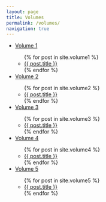 ```yaml
---
layout: page
title: Volumes
permalink: /volumes/
navigation: true
---
```


<ul>
  <li><a class="page-link" href="/volume1/0.html">Volume 1</a></li>
  <ul class="">
    {% for post in site.volume1 %}
      <li class=""><a href="{{ post.url }}">{{ post.title }}</a></li>
    {% endfor %}
  </ul>

  <li><a class="page-link" href="/volume2/0.html">Volume 2</a></li>
  <ul class="">
    {% for post in site.volume2 %}
      <li class=""><a href="{{ post.url }}">{{ post.title }}</a></li>
    {% endfor %}
  </ul>

  <li><a class="page-link" href="/volume3/0.html">Volume 3</a></li>
  <ul class="">
    {% for post in site.volume3 %}
      <li class=""><a href="{{ post.url }}">{{ post.title }}</a></li>
    {% endfor %}
  </ul>

  <li><a class="page-link" href="/volume4/0.html">Volume 4</a></li>
  <ul class="">
    {% for post in site.volume4 %}
      <li class=""><a href="{{ post.url }}">{{ post.title }}</a></li>
    {% endfor %}
  </ul>
  
  <li><a class="page-link" href="/volume5/0.html">Volume 5</a></li>
  <ul class="">
    {% for post in site.volume5 %}
      <li class=""><a href="{{ post.url }}">{{ post.title }}</a></li>
    {% endfor %}
  </ul>
</ul>
